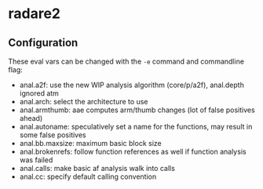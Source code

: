 # radare2

## Configuration

These eval vars can be changed with the `-e` command and commandline flag:

* anal.a2f: use the new WIP analysis algorithm (core/p/a2f), anal.depth ignored atm
* anal.arch: select the architecture to use
* anal.armthumb: aae computes arm/thumb changes (lot of false positives ahead)
* anal.autoname: speculatively set a name for the functions, may result in some false positives
* anal.bb.maxsize: maximum basic block size
* anal.brokenrefs: follow function references as well if function analysis was failed
* anal.calls: make basic af analysis walk into calls
* anal.cc: specify default calling convention
